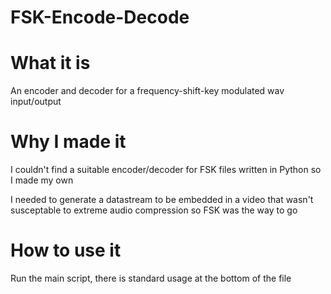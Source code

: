 # FSK-Encode-Decode

# What it is

An encoder and decoder for a frequency-shift-key modulated wav input/output

# Why I made it

I couldn't find a suitable encoder/decoder for FSK files written in Python so I made my own

I needed to generate a datastream to be embedded in a video that wasn't susceptable to extreme audio compression so FSK was the way to go

# How to use it

Run the main script, there is standard usage at the bottom of the file
